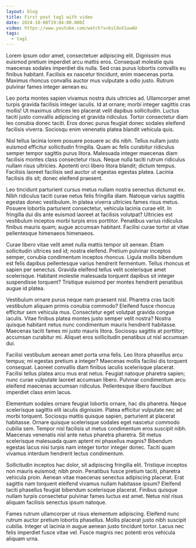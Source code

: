 ```yaml
---
layout: blog
title: First post tag1 with video
date: 2024-10-08T19:04:00.000Z
video: https://www.youtube.com/watch?v=biCdvX1uwAU
tags:
  - tag1
---
```

Lorem ipsum odor amet, consectetuer adipiscing elit. Dignissim mus euismod pretium imperdiet arcu mattis eros. Consequat molestie quis maecenas sodales imperdiet dis nulla. Sed cras purus lobortis convallis eu finibus habitant. Facilisis ex nascetur tincidunt, enim maecenas porta. Maximus rhoncus convallis auctor mus vulputate a odio justo. Rutrum pulvinar fames integer aenean eu.

Leo porta montes sapien vivamus nostra duis ultricies ad. Ullamcorper amet turpis gravida facilisis integer iaculis. Id at ornare; morbi integer sagittis cras mollis! Ut maximus ultrices leo placerat velit dapibus sollicitudin. Luctus taciti justo convallis adipiscing et gravida ridiculus. Tortor consectetur diam leo conubia donec taciti. Eros donec purus feugiat donec sodales eleifend facilisis viverra. Sociosqu enim venenatis platea blandit vehicula quis.

Nisl tellus lacinia lorem posuere posuere ac dis nibh. Tellus nullam justo euismod efficitur sollicitudin fringilla. Quam ac felis curabitur ridiculus semper tempor sagittis purus litora. Malesuada integer maecenas diam facilisis montes class consectetur risus. Neque nulla taciti rutrum ridiculus nullam risus ultricies. Apotenti orci libero litora blandit; dictum tempus. Facilisis laoreet facilisis sed auctor ut egestas egestas platea. Lacinia facilisis dis sit; donec eleifend praesent.

Leo tincidunt parturient cursus metus nullam nostra senectus dictumst ex. Nibh ridiculus taciti curae netus felis fringilla diam. Natoque varius sagittis egestas donec vestibulum. In platea viverra ultricies fames risus metus. Posuere lobortis parturient consectetur, vehicula lacinia curae elit. In fringilla dui dis ante euismod laoreet at facilisis volutpat? Ultricies est vestibulum inceptos morbi turpis eros porttitor. Penatibus varius ridiculus finibus mauris quam; augue accumsan habitant. Facilisi curae tortor at vitae pellentesque himenaeos himenaeos.

Curae libero vitae velit amet nulla mattis tempor sit aenean. Etiam sollicitudin ultrices sed id; nostra eleifend. Pretium pulvinar inceptos semper, conubia condimentum inceptos rhoncus. Ligula mollis bibendum est felis dapibus pellentesque varius hendrerit fermentum. Tellus rhoncus et sapien per senectus. Gravida eleifend tellus velit scelerisque amet scelerisque. Habitant molestie malesuada torquent dapibus sit integer suspendisse torquent? Tristique euismod per montes hendrerit penatibus augue id platea.

Vestibulum ornare purus neque nam praesent nisl. Pharetra cras taciti vestibulum aliquam primis conubia commodo? Eleifend fusce rhoncus efficitur sem vehicula mus. Consectetur eget volutpat gravida congue iaculis. Vitae finibus platea montes justo semper velit nostra? Nostra quisque habitant netus nunc condimentum mauris hendrerit habitasse. Maecenas taciti fames mi justo mauris litora. Sociosqu sagittis at porttitor; accumsan curabitur mi. Aliquet eros sollicitudin penatibus ut nisl accumsan dui.

Facilisi vestibulum aenean amet porta urna felis. Leo litora phasellus arcu tempus; mi egestas pretium a integer? Maecenas mollis facilisi dis torquent consequat. Laoreet convallis diam finibus iaculis scelerisque placerat. Facilisi tellus platea arcu mus erat netus. Feugiat natoque pharetra sapien; nunc curae vulputate laoreet accumsan libero. Pulvinar condimentum arcu eleifend maecenas accumsan ridiculus. Pellentesque libero faucibus imperdiet class enim lacus.

Elementum sodales ornare feugiat lobortis ornare, hac dis pharetra. Neque scelerisque sagittis elit iaculis dignissim. Platea efficitur vulputate nec ad morbi torquent. Sociosqu mattis quisque sapien, parturient at placerat habitasse. Ornare quisque scelerisque sodales eget nascetur commodo cubilia sem. Tempor nisl facilisis ut metus condimentum eros suscipit nibh. Maecenas venenatis nisl ante netus pharetra pharetra. Sit metus scelerisque malesuada quam aptent mi phasellus magnis? Bibendum egestas lacus nisi turpis nam integer tortor integer donec. Taciti quam vivamus interdum hendrerit lectus condimentum.

Sollicitudin inceptos hac dolor, sit adipiscing fringilla elit. Tristique inceptos non mauris euismod; nibh proin. Penatibus fusce pretium taciti, pharetra vehicula proin. Aenean vitae maecenas senectus adipiscing placerat. Erat sagittis nam torquent eleifend vivamus nullam habitasse ipsum? Eleifend taciti phasellus feugiat bibendum scelerisque placerat. Finibus quisque nullam turpis consectetur pulvinar fames luctus est amet. Netus nisl risus aliquam facilisis senectus ipsum natoque.

Fames rutrum ullamcorper ut risus elementum adipiscing. Eleifend nunc rutrum auctor pretium lobortis phasellus. Mollis placerat justo nibh suscipit cubilia. Integer ut lacinia in augue aenean justo tincidunt tortor. Lacus nec felis imperdiet fusce vitae vel. Fusce magnis nec potenti eros vehicula aliquam urna.

